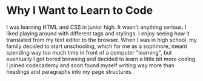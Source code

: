 # Why I Want to Learn to Code
I was learning HTML and CSS in junior high. It wasn't anything serious. I liked playing around with different tags and stylings. I enjoy seeing how it translated from my text editor to the browser.
When I was in high school, my family decided to start unschooling, which for me as a sophmore, meant spending way too much time in front of a computer "learning", but eventually I got bored browsing and decided to learn a little bit more coding. I joined codecademy and soon found myself writing way more than headings and paragraphs into my page structures.
